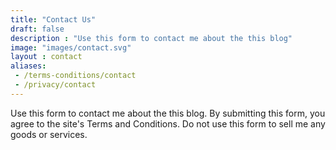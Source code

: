 ```yaml
---
title: "Contact Us"
draft: false
description : "Use this form to contact me about the this blog"
image: "images/contact.svg"
layout : contact
aliases:
 - /terms-conditions/contact
 - /privacy/contact
---
```


Use this form to contact me about the this blog. By submitting this form, you agree to the site's Terms and Conditions. Do not use this form to sell me any goods or services.
